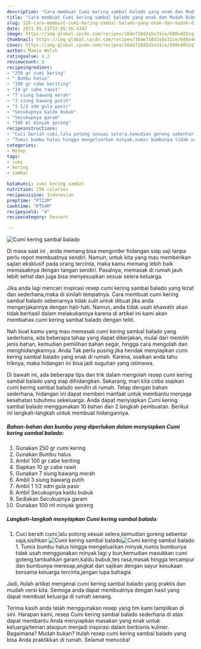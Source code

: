 ```yaml
---
description: "Cara membuat Cumi kering sambal balado yang enak dan Mudah Dibuat"
title: "Cara membuat Cumi kering sambal balado yang enak dan Mudah Dibuat"
slug: 526-cara-membuat-cumi-kering-sambal-balado-yang-enak-dan-mudah-dibuat
date: 2021-05-21T22:45:36.434Z
image: https://img-global.cpcdn.com/recipes/16de710d2a5e31ce/680x482cq70/cumi-kering-sambal-balado-foto-resep-utama.jpg
thumbnail: https://img-global.cpcdn.com/recipes/16de710d2a5e31ce/680x482cq70/cumi-kering-sambal-balado-foto-resep-utama.jpg
cover: https://img-global.cpcdn.com/recipes/16de710d2a5e31ce/680x482cq70/cumi-kering-sambal-balado-foto-resep-utama.jpg
author: Mamie Welch
ratingvalue: 4.2
reviewcount: 8
recipeingredient:
- "250 gr cumi kering"
- " Bumbu halus"
- "100 gr cabe keriting"
- "10 gr cabe rawit"
- "7 siung bawang merah"
- "3 siung bawang putih"
- "1 1/2 sdm gula pasir"
- "Secukupnya kaldu bubuk"
- "Secukupnya garam"
- "100 ml minyak goreng"
recipeinstructions:
- "Cuci bersih cumi,lalu potong sesuai selera,kemudian goreng sebentar saja,sisihkan"
- "Tumis bumbu halus hingga mengeluarkan minyak,numis bumbunya tidak usah menggunakan minyak lagi y bun,kemudian masukkan cumi goteng,tambahkan garam,kaldu bubuk,tes rasa,masak hingga tercampur dan bumbunya meresap,angkat dan sajikan dengan sayur kesukaan bersama keluarga tercinta,jangan lupa bahagia"
categories:
- Resep
tags:
- cumi
- kering
- sambal

katakunci: cumi kering sambal 
nutrition: 258 calories
recipecuisine: Indonesian
preptime: "PT22M"
cooktime: "PT54M"
recipeyield: "4"
recipecategory: Dessert

---
```



![Cumi kering sambal balado](https://img-global.cpcdn.com/recipes/16de710d2a5e31ce/680x482cq70/cumi-kering-sambal-balado-foto-resep-utama.jpg)

Di masa  saat ini , anda memang bisa mengorder hidangan siap saji tanpa perlu repot membuatnya sendiri. Namun, untuk kita yang mau memberikan sajian eksklusif pada orang tercinta, maka kamu memang lebih baik memasaknya dengan tangan sendiri. Pasalnya, memasak di rumah jauh lebih sehat dan juga bisa menyesuaikan sesuai selera keluarga.

Jika anda lagi mencari inspirasi resep cumi kering sambal balado yang lezat dan sederhana,maka di sinilah tempatnya. Cara membuat cumi kering sambal balado  sebenarnya tidak sulit untuk dibuat jika anda mengerjakannya dengan hati-hati. Namun, anda tidak usah khawatir akan tidak berhasil dalam melakukannya 
karena di artikel ini kami akan membahas cumi kering sambal balado dengan teliti.  



Nah buat kamu yang mau memasak cumi kering sambal balado yang sederhana, ada beberapa tahap yang dapat dikerjakan, mulai dari memilih jenis bahan, kemudian pemilihan bahan segar, hingga cara mengolah dan menghidangkannya. Anda Tak perlu pusing jika hendak menyiapkan cumi kering sambal balado yang enak di rumah. Karena, asalkan anda  tahu triknya, maka hidangan ini bisa jadi suguhan yang istimewa.

Di bawah ini, ada beberapa tips dan trik dalam mengolah resep cumi kering sambal balado yang siap dihidangkan. Sekarang, mari kita coba siapkan cumi kering sambal balado sendiri di rumah. Tetap dengan bahan sederhana, hidangan ini dapat memberi manfaat untuk membantu menjaga kesehatan tubuhmu sekeluarga. Anda dapat menyiapkan Cumi kering sambal balado menggunakan 10 bahan dan 2 langkah pembuatan. Berikut ini langkah-langkah untuk membuat hidangannya.

<!--inarticleads1-->

##### Bahan-bahan dan bumbu yang diperlukan dalam menyiapkan Cumi kering sambal balado:

1. Gunakan 250 gr cumi kering
1. Gunakan  Bumbu halus
1. Ambil 100 gr cabe keriting
1. Siapkan 10 gr cabe rawit
1. Gunakan 7 siung bawang merah
1. Ambil 3 siung bawang putih
1. Ambil 1 1/2 sdm gula pasir
1. Ambil Secukupnya kaldu bubuk
1. Sediakan Secukupnya garam
1. Gunakan 100 ml minyak goreng




<!--inarticleads2-->

##### Langkah-langkah menyiapkan Cumi kering sambal balado:

1. Cuci bersih cumi,lalu potong sesuai selera,kemudian goreng sebentar saja,sisihkan
<img src="https://img-global.cpcdn.com/steps/f373957190a9ab49/160x128cq70/cumi-kering-sambal-balado-langkah-memasak-1-foto.jpg" alt="Cumi kering sambal balado"><img src="https://img-global.cpcdn.com/steps/63ee68314c1a8727/160x128cq70/cumi-kering-sambal-balado-langkah-memasak-1-foto.jpg" alt="Cumi kering sambal balado">1. Tumis bumbu halus hingga mengeluarkan minyak,numis bumbunya tidak usah menggunakan minyak lagi y bun,kemudian masukkan cumi goteng,tambahkan garam,kaldu bubuk,tes rasa,masak hingga tercampur dan bumbunya meresap,angkat dan sajikan dengan sayur kesukaan bersama keluarga tercinta,jangan lupa bahagia




Jadi, itulah artikel mengenai  cumi kering sambal balado  yang praktis dan mudah versi kita. Semoga anda dapat membuatnya dengan hasil yang dapat membuat keluarga di rumah senang. 

Terima kasih anda telah menggunakan resep yang tim kami tampilkan di sini. Harapan kami, resep  Cumi kering sambal balado sederhana di atas dapat membantu Anda menyiapkan masakan yang enak untuk keluarga/teman ataupun menjadi inspirasi dalam berbisnis kuliner. Bagaimana? Mudah bukan? Itulah resep cumi kering sambal balado yang bisa Anda praktikkan di rumah. Selamat mencoba!

